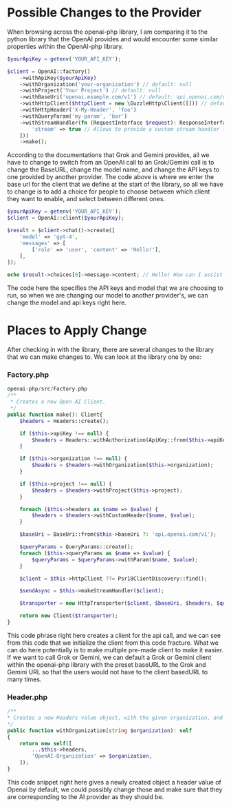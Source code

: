 # Possible Changes to the Provider
When browsing across the openai-php library, I am comparing it to the python library that the
OpenAI provides and would encounter some similar properties within the OpenAI-php library.

```php
$yourApiKey = getenv('YOUR_API_KEY');

$client = OpenAI::factory()
    ->withApiKey($yourApiKey)
    ->withOrganization('your-organization') // default: null
    ->withProject('Your Project') // default: null
    ->withBaseUri('openai.example.com/v1') // default: api.openai.com/v1
    ->withHttpClient($httpClient = new \GuzzleHttp\Client([])) // default: HTTP client found using PSR-18 HTTP Client Discovery
    ->withHttpHeader('X-My-Header', 'foo')
    ->withQueryParam('my-param', 'bar')
    ->withStreamHandler(fn (RequestInterface $request): ResponseInterface => $httpClient->send($request, [
        'stream' => true // Allows to provide a custom stream handler for the http client.
    ]))
    ->make();
```

According to the documentations that Grok and Gemini provides, all we have to change 
to switch from an OpenAI call to an Grok/Gemini call is to change the BaseURL, change the model name,
and change the API keys to one provided by another provider. The code above is where we enter the base
url for the client that we define at the start of the library, so all we have to change is to add a
choice for people to choose between which client they want to enable, and select between different ones.


```php
$yourApiKey = getenv('YOUR_API_KEY');
$client = OpenAI::client($yourApiKey);

$result = $client->chat()->create([
    'model' => 'gpt-4',
    'messages' => [
        ['role' => 'user', 'content' => 'Hello!'],
    ],
]);

echo $result->choices[0]->message->content; // Hello! How can I assist you today?
```

The code here the specifies the API keys and model that we are choosing to run, so when we are changing our
model to another provider's, we can change the model and api keys right here.



# Places to Apply Change


After checking in with the library, there are several changes to the library that we can make changes to.
We can look at the library one by one: 

### Factory.php


```php
openai-php/src/Factory.php
/**
 * Creates a new Open AI Client.
 */
public function make(): Client{
    $headers = Headers::create();

    if ($this->apiKey !== null) {
        $headers = Headers::withAuthorization(ApiKey::from($this->apiKey));
    }

    if ($this->organization !== null) {
        $headers = $headers->withOrganization($this->organization);
    }

    if ($this->project !== null) {
        $headers = $headers->withProject($this->project);
    }

    foreach ($this->headers as $name => $value) {
        $headers = $headers->withCustomHeader($name, $value);
    }

    $baseUri = BaseUri::from($this->baseUri ?: 'api.openai.com/v1');

    $queryParams = QueryParams::create();
    foreach ($this->queryParams as $name => $value) {
        $queryParams = $queryParams->withParam($name, $value);
    }

    $client = $this->httpClient ??= Psr18ClientDiscovery::find();

    $sendAsync = $this->makeStreamHandler($client);

    $transporter = new HttpTransporter($client, $baseUri, $headers, $queryParams, $sendAsync);

    return new Client($transporter);
}
```
This code phrase right here creates a client for the api call, and we can see from this code that
we initialize the client from this code fracture. What we can do here potentially is to make multiple
pre-made client to make it easier. If we want to call Grok or Gemini, we can default a Grok or Gemini
client within the openai-php library with the preset baseURL to the Grok and Gemini URL so that the users 
would not have to the client basedURL to many times.



### Header.php

```php
/**
* Creates a new Headers value object, with the given organization, and the existing headers.
*/
public function withOrganization(string $organization): self
{
    return new self([
        ...$this->headers,
        'OpenAI-Organization' => $organization,
    ]);
}
```
This code snippet right here gives a newly created object a header value of Openai by default, we could possibly
change those and make sure that they are corresponding to the AI provider as they should be.






